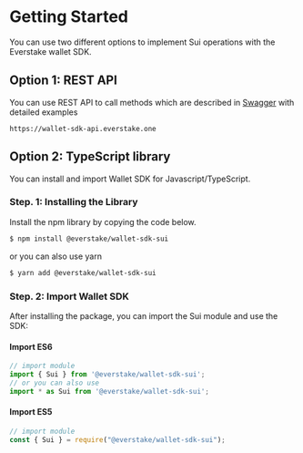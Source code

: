 # Getting Started
You can use two different options to implement Sui operations with the Everstake wallet SDK.

## Option 1: REST API 
You can use REST API to call methods which are described in [Swagger](https://wallet-sdk-api.everstake.one/swagger/#/Sui) with detailed examples 

```
https://wallet-sdk-api.everstake.one
```

## Option 2: TypeScript library

You can install and import Wallet SDK for Javascript/TypeScript.

### Step. 1: Installing the Library

Install the npm library by copying the code below.

```sh
$ npm install @everstake/wallet-sdk-sui
```

or you can also use yarn

```sh
$ yarn add @everstake/wallet-sdk-sui
```

### Step. 2: Import Wallet SDK

After installing the package, you can import the Sui module and use the SDK:

#### Import ES6

```ts
// import module
import { Sui } from '@everstake/wallet-sdk-sui';
// or you can also use
import * as Sui from '@everstake/wallet-sdk-sui';
```

#### Import ES5

```ts
// import module
const { Sui } = require("@everstake/wallet-sdk-sui");
```
